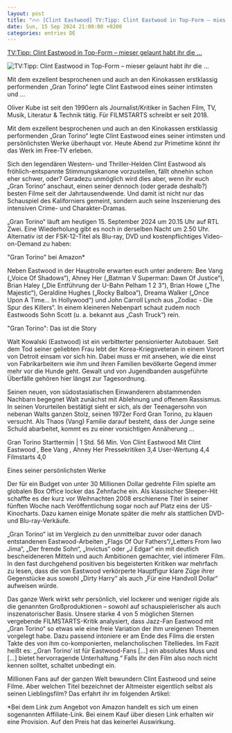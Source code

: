 ```yaml
---
layout: post
title: "🔥🔥 [Clint Eastwood] TV:Tipp: Clint Eastwood in Top-Form – mieser gelaunt habt ihr die ..."
date: Sun, 15 Sep 2024 21:00:00 +0200
categories: entries DE
---
```

[TV:Tipp: Clint Eastwood in Top-Form – mieser gelaunt habt ihr die ...](https://www.filmstarts.de/nachrichten/1000102111.html)

![TV:Tipp: Clint Eastwood in Top-Form – mieser gelaunt habt ihr die ...](https://de.web.img3.acsta.net/img/9c/2a/9c2abe954e302f90f1c083fddb43c8af.jpg)

Mit dem exzellent besprochenen und auch an den Kinokassen erstklassig performenden „Gran Torino“ legte Clint Eastwood eines seiner intimsten und ...

Oliver Kube ist seit den 1990ern als Journalist/Kritiker in Sachen Film, TV, Musik, Literatur & Technik tätig. Für FILMSTARTS schreibt er seit 2018.

Mit dem exzellent besprochenen und auch an den Kinokassen erstklassig performenden „Gran Torino“ legte Clint Eastwood eines seiner intimsten und persönlichsten Werke überhaupt vor. Heute Abend zur Primetime könnt ihr das Werk im Free-TV erleben.

Sich den legendären Western- und Thriller-Helden Clint Eastwood als fröhlich-entspannte Stimmungskanone vorzustellen, fällt ohnehin schon eher schwer, oder? Geradezu unmöglich wird dies aber, wenn ihr euch „Gran Torino“ anschaut, einen seiner dennoch (oder gerade deshalb?) besten Filme seit der Jahrtausendwende. Und damit ist nicht nur das Schauspiel des Kaliforniers gemeint, sondern auch seine Inszenierung des intensiven Crime- und Charakter-Dramas.

„Gran Torino“ läuft am heutigen 15. September 2024 um 20.15 Uhr auf RTL Zwei. Eine Wiederholung gibt es noch in derselben Nacht um 2.50 Uhr. Alternativ ist der FSK-12-Titel als Blu-ray, DVD und kostenpflichtiges Video-on-Demand zu haben:

"Gran Torino" bei Amazon*

Neben Eastwood in der Hauptrolle erwarten euch unter anderem: Bee Vang („Voice Of Shadows“), Ahney Her („Batman V Superman: Dawn Of Justice“), Brian Haley („Die Entführung der U-Bahn Pelham 1 2 3“), Brian Howe („The Majestic“), Geraldine Hughes („Rocky Balboa“), Dreama Walker („Once Upon A Time... In Hollywood“) und John Carroll Lynch aus „Zodiac - Die Spur des Killers“. In einem kleineren Nebenpart schaut zudem noch Eastwoods Sohn Scott (u. a. bekannt aus „Cash Truck“) rein.

"Gran Torino": Das ist die Story

Walt Kowalski (Eastwood) ist ein verbitterter pensionierter Autobauer. Seit dem Tod seiner geliebten Frau lebt der Korea-Kriegsveteran in einem Vorort von Detroit einsam vor sich hin. Dabei muss er mit ansehen, wie die einst von Fabrikarbeitern wie ihm und ihren Familien bevölkerte Gegend immer mehr vor die Hunde geht. Gewalt und von Jugendbanden ausgeführte Überfälle gehören hier längst zur Tagesordnung.

Seinen neuen, von südostasiatischen Einwanderern abstammenden Nachbarn begegnet Walt zunächst mit Ablehnung und offenem Rassismus. In seinen Vorurteilen bestätigt sieht er sich, als der Teenagersohn von nebenan Walts ganzen Stolz, seinen 1972er Ford Gran Torino, zu klauen versucht. Als Thaos (Vang) Familie darauf besteht, dass der Junge seine Schuld abarbeitet, kommt es zu einer vorsichtigen Annäherung …

Gran Torino Starttermin | 1 Std. 56 Min. Von Clint Eastwood Mit Clint Eastwood , Bee Vang , Ahney Her Pressekritiken 3,4 User-Wertung 4,4 Filmstarts 4,0

Eines seiner persönlichsten Werke

Der für ein Budget von unter 30 Millionen Dollar gedrehte Film spielte am globalen Box Office locker das Zehnfache ein. Als klassischer Sleeper-Hit schaffte es der kurz vor Weihnachten 2008 erschienene Titel in seiner fünften Woche nach Veröffentlichung sogar noch auf Platz eins der US-Kinocharts. Dazu kamen einige Monate später die mehr als stattlichen DVD- und Blu-ray-Verkäufe.

„Gran Torino“ ist im Vergleich zu den unmittelbar zuvor oder danach entstandenen Eastwood-Arbeiten „Flags Of Our Fathers“/„Letters From Iwo Jima“, „Der fremde Sohn“, „Invictus“ oder „J Edgar“ ein mit deutlich bescheideneren Mitteln und auch Ambitionen gemachter, viel intimerer Film. In den fast durchgehend positiven bis begeisterten Kritiken war mehrfach zu lesen, dass die von Eastwood verkörperte Hauptfigur klare Züge ihrer Gegenstücke aus sowohl „Dirty Harry“ als auch „Für eine Handvoll Dollar“ aufweisen würde.

Das ganze Werk wirkt sehr persönlich, viel lockerer und weniger rigide als die genannten Großproduktionen – sowohl auf schauspielerischer als auch inszenatorischer Basis. Unsere starke 4 von 5 möglichen Sternen vergebende FILMSTARTS-Kritik analysiert, dass Jazz-Fan Eastwood mit „Gran Torino“ so etwas wie eine freie Variation der ihm ureigenen Themen vorgelegt habe. Dazu passend intoniere er am Ende des Films die ersten Takte des von ihm co-komponierten, melancholischen Titelliedes. Im Fazit heißt es: „‚Gran Torino‘ ist für Eastwood-Fans […] ein absolutes Muss und […] bietet hervorragende Unterhaltung.“ Falls ihr den Film also noch nicht kennen solltet, schaltet unbedingt ein.

Millionen Fans auf der ganzen Welt bewundern Clint Eastwood und seine Filme. Aber welchen Titel bezeichnet der Altmeister eigentlich selbst als seinen Lieblingsfilm? Das erfahrt ihr im folgenden Artikel:

*Bei dem Link zum Angebot von Amazon handelt es sich um einen sogenannten Affiliate-Link. Bei einem Kauf über diesen Link erhalten wir eine Provision. Auf den Preis hat das keinerlei Auswirkung.

